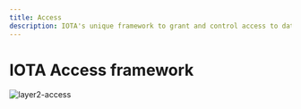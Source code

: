 ```yaml
---
title: Access
description: IOTA's unique framework to grant and control access to data and objects.
---
```


# IOTA Access framework

![layer2-access](/img/learn/layer2-access.png)
